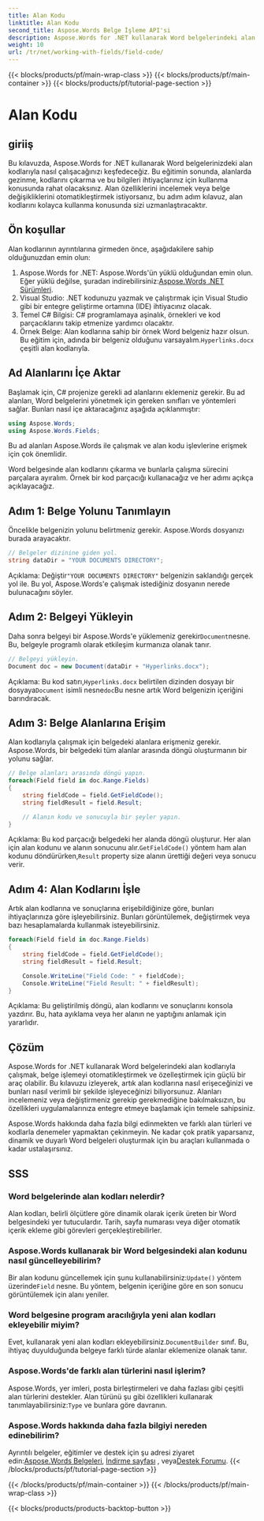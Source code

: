 ```yaml
---
title: Alan Kodu
linktitle: Alan Kodu
second_title: Aspose.Words Belge İşleme API'si
description: Aspose.Words for .NET kullanarak Word belgelerindeki alan kodlarıyla nasıl çalışacağınızı öğrenin. Bu kılavuz, belgeleri yüklemeyi, alanlara erişmeyi ve alan kodlarını işlemeyi kapsar.
weight: 10
url: /tr/net/working-with-fields/field-code/
---
```


{{< blocks/products/pf/main-wrap-class >}}
{{< blocks/products/pf/main-container >}}
{{< blocks/products/pf/tutorial-page-section >}}

# Alan Kodu

## giriiş

Bu kılavuzda, Aspose.Words for .NET kullanarak Word belgelerinizdeki alan kodlarıyla nasıl çalışacağınızı keşfedeceğiz. Bu eğitimin sonunda, alanlarda gezinme, kodlarını çıkarma ve bu bilgileri ihtiyaçlarınız için kullanma konusunda rahat olacaksınız. Alan özelliklerini incelemek veya belge değişikliklerini otomatikleştirmek istiyorsanız, bu adım adım kılavuz, alan kodlarını kolayca kullanma konusunda sizi uzmanlaştıracaktır.

## Ön koşullar

Alan kodlarının ayrıntılarına girmeden önce, aşağıdakilere sahip olduğunuzdan emin olun:

1.  Aspose.Words for .NET: Aspose.Words'ün yüklü olduğundan emin olun. Eğer yüklü değilse, şuradan indirebilirsiniz:[Aspose.Words .NET Sürümleri](https://releases.aspose.com/words/net/).
2. Visual Studio: .NET kodunuzu yazmak ve çalıştırmak için Visual Studio gibi bir entegre geliştirme ortamına (IDE) ihtiyacınız olacak.
3. Temel C# Bilgisi: C# programlamaya aşinalık, örnekleri ve kod parçacıklarını takip etmenize yardımcı olacaktır.
4. Örnek Belge: Alan kodlarına sahip bir örnek Word belgeniz hazır olsun. Bu eğitim için, adında bir belgeniz olduğunu varsayalım.`Hyperlinks.docx` çeşitli alan kodlarıyla.

## Ad Alanlarını İçe Aktar

Başlamak için, C# projenize gerekli ad alanlarını eklemeniz gerekir. Bu ad alanları, Word belgelerini yönetmek için gereken sınıfları ve yöntemleri sağlar. Bunları nasıl içe aktaracağınız aşağıda açıklanmıştır:

```csharp
using Aspose.Words;
using Aspose.Words.Fields;
```

Bu ad alanları Aspose.Words ile çalışmak ve alan kodu işlevlerine erişmek için çok önemlidir.

Word belgesinde alan kodlarını çıkarma ve bunlarla çalışma sürecini parçalara ayıralım. Örnek bir kod parçacığı kullanacağız ve her adımı açıkça açıklayacağız.

## Adım 1: Belge Yolunu Tanımlayın

Öncelikle belgenizin yolunu belirtmeniz gerekir. Aspose.Words dosyanızı burada arayacaktır.

```csharp
// Belgeler dizinine giden yol.
string dataDir = "YOUR DOCUMENTS DIRECTORY";
```

 Açıklama: Değiştir`"YOUR DOCUMENTS DIRECTORY"` belgenizin saklandığı gerçek yol ile. Bu yol, Aspose.Words'e çalışmak istediğiniz dosyanın nerede bulunacağını söyler.

## Adım 2: Belgeyi Yükleyin

 Daha sonra belgeyi bir Aspose.Words'e yüklemeniz gerekir`Document`nesne. Bu, belgeyle programlı olarak etkileşim kurmanıza olanak tanır.

```csharp
// Belgeyi yükleyin.
Document doc = new Document(dataDir + "Hyperlinks.docx");
```

 Açıklama: Bu kod satırı,`Hyperlinks.docx` belirtilen dizinden dosyayı bir dosyaya`Document` isimli nesne`doc`Bu nesne artık Word belgenizin içeriğini barındıracak.

## Adım 3: Belge Alanlarına Erişim

Alan kodlarıyla çalışmak için belgedeki alanlara erişmeniz gerekir. Aspose.Words, bir belgedeki tüm alanlar arasında döngü oluşturmanın bir yolunu sağlar.

```csharp
// Belge alanları arasında döngü yapın.
foreach(Field field in doc.Range.Fields)
{
    string fieldCode = field.GetFieldCode();
    string fieldResult = field.Result;

    // Alanın kodu ve sonucuyla bir şeyler yapın.
}
```

 Açıklama: Bu kod parçacığı belgedeki her alanda döngü oluşturur. Her alan için alan kodunu ve alanın sonucunu alır.`GetFieldCode()` yöntem ham alan kodunu döndürürken,`Result` property size alanın ürettiği değeri veya sonucu verir.

## Adım 4: Alan Kodlarını İşle

Artık alan kodlarına ve sonuçlarına erişebildiğinize göre, bunları ihtiyaçlarınıza göre işleyebilirsiniz. Bunları görüntülemek, değiştirmek veya bazı hesaplamalarda kullanmak isteyebilirsiniz.

```csharp
foreach(Field field in doc.Range.Fields)
{
    string fieldCode = field.GetFieldCode();
    string fieldResult = field.Result;

    Console.WriteLine("Field Code: " + fieldCode);
    Console.WriteLine("Field Result: " + fieldResult);
}
```

Açıklama: Bu geliştirilmiş döngü, alan kodlarını ve sonuçlarını konsola yazdırır. Bu, hata ayıklama veya her alanın ne yaptığını anlamak için yararlıdır.

## Çözüm

Aspose.Words for .NET kullanarak Word belgelerindeki alan kodlarıyla çalışmak, belge işlemeyi otomatikleştirmek ve özelleştirmek için güçlü bir araç olabilir. Bu kılavuzu izleyerek, artık alan kodlarına nasıl erişeceğinizi ve bunları nasıl verimli bir şekilde işleyeceğinizi biliyorsunuz. Alanları incelemeniz veya değiştirmeniz gerekip gerekmediğine bakılmaksızın, bu özellikleri uygulamalarınıza entegre etmeye başlamak için temele sahipsiniz.

Aspose.Words hakkında daha fazla bilgi edinmekten ve farklı alan türleri ve kodlarla denemeler yapmaktan çekinmeyin. Ne kadar çok pratik yaparsanız, dinamik ve duyarlı Word belgeleri oluşturmak için bu araçları kullanmada o kadar ustalaşırsınız.

## SSS

### Word belgelerinde alan kodları nelerdir?

Alan kodları, belirli ölçütlere göre dinamik olarak içerik üreten bir Word belgesindeki yer tutuculardır. Tarih, sayfa numarası veya diğer otomatik içerik ekleme gibi görevleri gerçekleştirebilirler.

### Aspose.Words kullanarak bir Word belgesindeki alan kodunu nasıl güncelleyebilirim?

 Bir alan kodunu güncellemek için şunu kullanabilirsiniz:`Update()` yöntem üzerinde`Field` nesne. Bu yöntem, belgenin içeriğine göre en son sonucu görüntülemek için alanı yeniler.

### Word belgesine program aracılığıyla yeni alan kodları ekleyebilir miyim?

 Evet, kullanarak yeni alan kodları ekleyebilirsiniz.`DocumentBuilder` sınıf. Bu, ihtiyaç duyulduğunda belgeye farklı türde alanlar eklemenize olanak tanır.

### Aspose.Words'de farklı alan türlerini nasıl işlerim?

 Aspose.Words, yer imleri, posta birleştirmeleri ve daha fazlası gibi çeşitli alan türlerini destekler. Alan türünü şu gibi özellikleri kullanarak tanımlayabilirsiniz:`Type` ve bunlara göre davranın.

### Aspose.Words hakkında daha fazla bilgiyi nereden edinebilirim?

Ayrıntılı belgeler, eğitimler ve destek için şu adresi ziyaret edin:[Aspose.Words Belgeleri](https://reference.aspose.com/words/net/), [İndirme sayfası](https://releases.aspose.com/words/net/) , veya[Destek Forumu](https://forum.aspose.com/c/words/8).
{{< /blocks/products/pf/tutorial-page-section >}}

{{< /blocks/products/pf/main-container >}}
{{< /blocks/products/pf/main-wrap-class >}}

{{< blocks/products/products-backtop-button >}}

